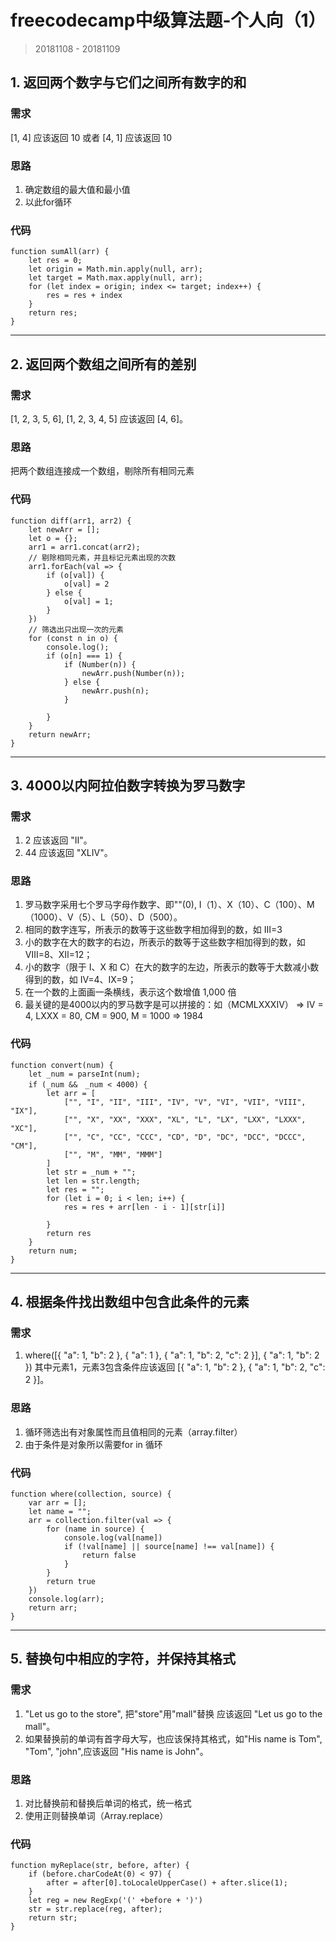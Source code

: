 # freecodecamp中级算法题-个人向（1）
> 20181108 - 20181109

## 1. 返回两个数字与它们之间所有数字的和
### 需求
[1, 4] 应该返回 10 或者 [4, 1] 应该返回 10

### 思路
1. 确定数组的最大值和最小值
2. 以此for循环

### 代码
```
function sumAll(arr) {
    let res = 0;
    let origin = Math.min.apply(null, arr);
    let target = Math.max.apply(null, arr);
    for (let index = origin; index <= target; index++) {
        res = res + index
    }
    return res;
}
```

------
## 2. 返回两个数组之间所有的差别
### 需求
[1, 2, 3, 5, 6], [1, 2, 3, 4, 5] 应该返回 [4, 6]。

### 思路
把两个数组连接成一个数组，剔除所有相同元素

### 代码
```
function diff(arr1, arr2) {
    let newArr = [];
    let o = {};
    arr1 = arr1.concat(arr2);
    // 剔除相同元素，并且标记元素出现的次数
    arr1.forEach(val => {
        if (o[val]) {
            o[val] = 2
        } else {
            o[val] = 1;
        }
    })
    // 筛选出只出现一次的元素
    for (const n in o) {
        console.log();
        if (o[n] === 1) {
            if (Number(n)) {
                newArr.push(Number(n));
            } else {
                newArr.push(n);
            }
            
        }
    }
    return newArr;
}
```

------
## 3. 4000以内阿拉伯数字转换为罗马数字
### 需求
1. 2 应该返回 "II"。
2. 44 应该返回 "XLIV"。

### 思路
1. 罗马数字采用七个罗马字母作数字、即""(0), Ⅰ（1）、X（10）、C（100）、M（1000）、V（5）、L（50）、D（500）。
2. 相同的数字连写，所表示的数等于这些数字相加得到的数，如 Ⅲ=3
3. 小的数字在大的数字的右边，所表示的数等于这些数字相加得到的数，如 Ⅷ=8、Ⅻ=12；
4. 小的数字（限于 Ⅰ、X 和 C）在大的数字的左边，所表示的数等于大数减小数得到的数，如 Ⅳ=4、Ⅸ=9；
5. 在一个数的上面画一条横线，表示这个数增值 1,000 倍
6. 最关键的是4000以内的罗马数字是可以拼接的：如（MCMLXXXIV） => IV = 4, LXXX = 80, CM = 900, M = 1000 => 1984

### 代码
```
function convert(num) {
    let _num = parseInt(num);
    if (_num &&　_num < 4000) {
        let arr = [
            ["", "I", "II", "III", "IV", "V", "VI", "VII", "VIII", "IX"],
            ["", "X", "XX", "XXX", "XL", "L", "LX", "LXX", "LXXX", "XC"],
            ["", "C", "CC", "CCC", "CD", "D", "DC", "DCC", "DCCC", "CM"],
            ["", "M", "MM", "MMM"]
        ]
        let str = _num + "";
        let len = str.length;
        let res = "";
        for (let i = 0; i < len; i++) {
            res = res + arr[len - i - 1][str[i]]

        }
        return res
    }
    return num;
}
```

------
## 4. 根据条件找出数组中包含此条件的元素
### 需求
1. where([{ "a": 1, "b": 2 }, { "a": 1 }, { "a": 1, "b": 2, "c": 2 }], { "a": 1, "b": 2 }) 其中元素1，元素3包含条件应该返回 [{ "a": 1, "b": 2 }, { "a": 1, "b": 2, "c": 2 }]。

### 思路
1. 循环筛选出有对象属性而且值相同的元素（array.filter）
2. 由于条件是对象所以需要for in 循环

### 代码
```
function where(collection, source) {
    var arr = [];
    let name = "";
    arr = collection.filter(val => {
        for (name in source) {
            console.log(val[name])
            if (!val[name] || source[name] !== val[name]) {
                return false
            }
        }
        return true
    })
    console.log(arr);
    return arr;
}
```

------
## 5. 替换句中相应的字符，并保持其格式
### 需求
1. "Let us go to the store", 把"store"用"mall"替换 应该返回 "Let us go to the mall"。
2. 如果替换前的单词有首字母大写，也应该保持其格式，如"His name is Tom", "Tom", "john",应该返回  "His name is John"。

### 思路
1. 对比替换前和替换后单词的格式，统一格式
2. 使用正则替换单词（Array.replace）

### 代码
```
function myReplace(str, before, after) {
    if (before.charCodeAt(0) < 97) {
        after = after[0].toLocaleUpperCase() + after.slice(1);
    }
    let reg = new RegExp('(' +before + ')')
    str = str.replace(reg, after);
    return str;
}
```


